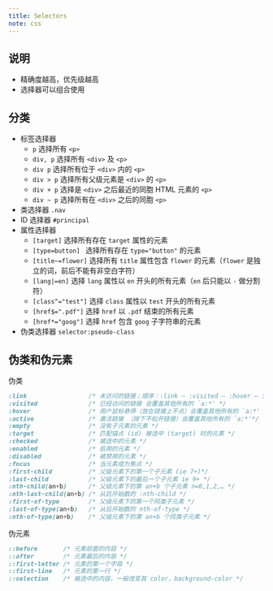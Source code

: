 ```yaml
---
title: Selectors
note: css
---
```


## 说明

* 精确度越高，优先级越高
* 选择器可以组合使用

## 分类

- 标签选择器
    - `p`       选择所有 `<p>`
    - `div, p`  选择所有 `<div>` 及 `<p>`
    - `div p`   选择所有位于 `<div>` 内的 `<p>`
    - `div > p` 选择所有父级元素是 `<div>` 的 `<p>`
    - `div + p` 选择是 `<div>` 之后最近的同胞 HTML 元素的 `<p>`
    - `div ~ p` 选择所有在 `<div>` 之后的同胞 `<p>`
- 类选择器   `.nav`
- ID 选择器   `#principal`
- 属性选择器
    - `[target]`        选择所有存在 `target` 属性的元素
    - `[type=button] `  选择所有存在 `type="button"` 的元素
    - `[title~=flower]` 选择所有 `title` 属性包含 `flower` 的元素（`flower` 是独立的词，前后不能有非空白字符）
    - `[lang|=en]`      选择 `lang` 属性以 `en` 开头的所有元素（`en` 后只能以 `-` 做分割符）
    - `[class^="test"]` 选择 `class` 属性以 `test` 开头的所有元素
    - `[href$=".pdf"]`  选择 `href` 以 `.pdf` 结束的所有元素
    - `[href*="goog"]`  选择 `href` 包含 `goog` 子字符串的元素
- 伪类选择器   `selector:pseudo-class`

## 伪类和伪元素

伪类

```css
:link                 /* 未访问的链接；顺序：:link — :visited — :hover — :active.  会覆盖其他所有的 `a:*'*/
:visited              /* 已经访问的链接 会覆盖其他所有的 `a:*' */
:hover                /* 用户鼠标悬停（放在链接上不点）会覆盖其他所有的 `a:*' */
:active               /* 激活链接 （按下不松开链接）会覆盖其他所有的 `a:*'*/
:empty                /* 没有子元素的元素 */
:target               /* 匹配锚点 (id) 被选中 (target) 时的元素 */
:checked              /* 被选中的元素 */
:enabled              /* 启用的元素 */
:disabled             /* 被禁用的元素 */
:focus                /* 当元素成为焦点 */
:first-child          /* 父级元素下的第一个子元素 (ie 7+)*/
:last-child           /* 父级元素下的最后一个子元素 ie 9+ */
:nth-child(an+b)      /* 父级元素下的第 an+b 个子元素 n=0,1,2,… */
:nth-last-child(an+b) /* 从后开始数的 :nth-child */
:first-of-type        /* 父级元素下的第一个同类子元素 */
:last-of-type(an+b)   /* 从后开始数的 nth-of-type */
:nth-of-type(an+b)    /* 父级元素下的第 an+b 个同类子元素 */
```

伪元素

```css
::before       /* 元素前面的内容 */
::after        /* 元素最后的内容 */
::first-letter /* 元素的第一个字母 */
::first-line   /* 元素的第一行 */
::selection    /* 被选中的内容，一般改变其 color，background-color */
```
